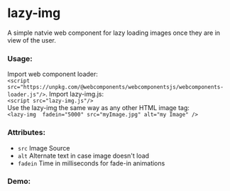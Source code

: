 # lazy-img

A simple natvie web component for lazy loading images once they are in view of the user.

### Usage:
Import web component loader:  
`<script src="https://unpkg.com/@webcomponents/webcomponentsjs/webcomponents-loader.js"/>`. 
Import lazy-img.js:  
`<script src="lazy-img.js"/>`  
Use the lazy-img the same way as any other HTML image tag:  
`<lazy-img  fadein="5000" src="myImage.jpg" alt="my Image" />`

### Attributes:
* `src` Image Source
* `alt` Alternate text in case image doesn't load
* `fadein` Time in milliseconds for fade-in animations

### Demo:

 